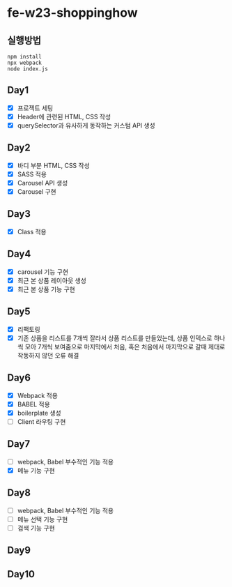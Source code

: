 # fe-w23-shoppinghow

## 실행방법

```
npm install
npx webpack
node index.js
```

## Day1

- [x] 프로젝트 세팅
- [x] Header에 관련된 HTML, CSS 작성
- [x] querySelector과 유사하게 동작하는 커스텀 API 생성

## Day2

- [x] 바디 부분 HTML, CSS 작성
- [x] SASS 적용
- [x] Carousel API 생성
- [x] Carousel 구현

## Day3

- [x] Class 적용

## Day4

- [x] carousel 기능 구현
- [x] 최근 본 상품 레이아웃 생성
- [x] 최근 본 상품 기능 구현

## Day5

- [x] 리팩토링
- [x] 기존 상품을 리스트를 7개씩 잘라서 상품 리스트를 만들었는데, 상품 인덱스로 하나씩 모아 7개씩 보여줌으로 마지막에서 처음, 혹은 처음에서 마지막으로 갈때 제대로 작동하지 않던 오류 해결

## Day6

- [x] Webpack 적용
- [x] BABEL 적용
- [x] boilerplate 생성
- [ ] Client 라우팅 구현

## Day7

- [ ] webpack, Babel 부수적인 기능 적용
- [x] 메뉴 기능 구현

## Day8

- [ ] webpack, Babel 부수적인 기능 적용
- [ ] 메뉴 선택 기능 구현
- [ ] 검색 기능 구현

## Day9

## Day10
